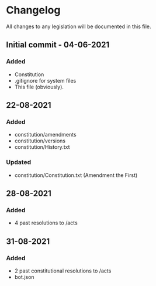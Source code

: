 # Changelog
All changes to any legislation will be documented in this file.

## Initial commit - 04-06-2021
### Added
- Constitution
- .gitignore for system files
- This file (obviously).

## 22-08-2021
### Added
- constitution/amendments
- constitution/versions
- constitution/History.txt
### Updated
- constitution/Constitution.txt (Amendment the First)

## 28-08-2021
### Added
- 4 past resolutions to /acts

## 31-08-2021
### Added
- 2 past constitutional resolutions to /acts
- bot.json